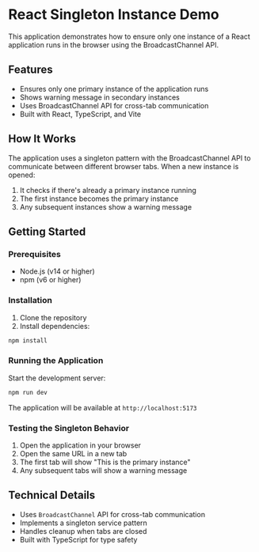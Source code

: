# React Singleton Instance Demo

This application demonstrates how to ensure only one instance of a React application runs in the browser using the BroadcastChannel API.

## Features

- Ensures only one primary instance of the application runs
- Shows warning message in secondary instances
- Uses BroadcastChannel API for cross-tab communication
- Built with React, TypeScript, and Vite

## How It Works

The application uses a singleton pattern with the BroadcastChannel API to communicate between different browser tabs. When a new instance is opened:

1. It checks if there's already a primary instance running
2. The first instance becomes the primary instance
3. Any subsequent instances show a warning message

## Getting Started

### Prerequisites

- Node.js (v14 or higher)
- npm (v6 or higher)

### Installation

1. Clone the repository
2. Install dependencies:
```bash
npm install
```

### Running the Application

Start the development server:
```bash
npm run dev
```

The application will be available at `http://localhost:5173`

### Testing the Singleton Behavior

1. Open the application in your browser
2. Open the same URL in a new tab
3. The first tab will show "This is the primary instance"
4. Any subsequent tabs will show a warning message

## Technical Details

- Uses `BroadcastChannel` API for cross-tab communication
- Implements a singleton service pattern
- Handles cleanup when tabs are closed
- Built with TypeScript for type safety
